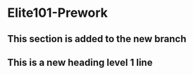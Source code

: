 # Elite101-Prework

## This section is added to the new branch

## This is a new heading level 1 line
